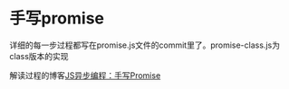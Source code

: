 # 手写promise
详细的每一步过程都写在promise.js文件的commit里了。promise-class.js为class版本的实现

解读过程的博客[JS异步编程：手写Promise](https://juejin.cn/post/6977270541631619108/)